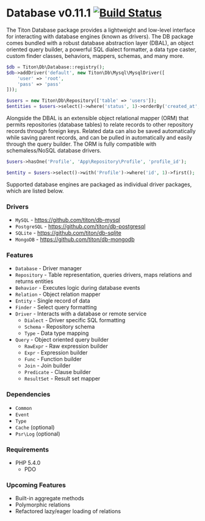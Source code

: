 # Database v0.11.1 [![Build Status](https://travis-ci.org/titon/db.png)](https://travis-ci.org/titon/db) #

The Titon Database package provides a lightweight and low-level interface for interacting with database engines (known as drivers).
The DB package comes bundled with a robust database abstraction layer (DBAL), an object oriented query builder,
a powerful SQL dialect formatter, a data type caster, custom finder classes, behaviors, mappers, schemas, and many more.

```php
$db = Titon\Db\Database::registry();
$db->addDriver('default', new Titon\Db\Mysql\MysqlDriver([
    'user' => 'root',
    'pass' => 'pass'
]));

$users = new Titon\Db\Repository(['table' => 'users']);
$entities = $users->select()->where('status', 1)->orderBy('created_at', 'desc')->all();
```

Alongside the DBAL is an extensible object relational mapper (ORM) that permits repositories (database tables) to
relate records to other repository records through foreign keys. Related data can also be saved automatically while saving parent records,
and can be pulled in automatically and easily through the query builder. The ORM is fully compatible with schemaless/NoSQL database drivers.

```php
$users->hasOne('Profile', 'App\Repository\Profile', 'profile_id');

$entity = $users->select()->with('Profile')->where('id', 1)->first();
```

Supported database engines are packaged as individual driver packages, which are listed below.

### Drivers ###

* `MySQL` - https://github.com/titon/db-mysql
* `PostgreSQL` - https://github.com/titon/db-postgresql
* `SQLite` - https://github.com/titon/db-sqlite
* `MongoDB` - https://github.com/titon/db-mongodb

### Features ###

* `Database` - Driver manager
* `Repository` - Table representation, queries drivers, maps relations and returns entities
* `Behavior` - Executes logic during database events
* `Relation` - Object relation mapper
* `Entity` - Single record of data
* `Finder` - Select query formatting
* `Driver` - Interacts with a database or remote service
    * `Dialect` - Driver specific SQL formatting
    * `Schema` - Repository schema
    * `Type` - Data type mapping
* `Query` - Object oriented query builder
    * `RawExpr` - Raw expression builder
    * `Expr` - Expression builder
    * `Func` - Function builder
    * `Join` - Join builder
    * `Predicate` - Clause builder
    * `ResultSet` - Result set mapper

### Dependencies ###

* `Common`
* `Event`
* `Type`
* `Cache` (optional)
* `Psr\Log` (optional)

### Requirements ###

* PHP 5.4.0
    * PDO

### Upcoming Features ###

* Built-in aggregate methods
* Polymorphic relations
* Refactored lazy/eager loading of relations